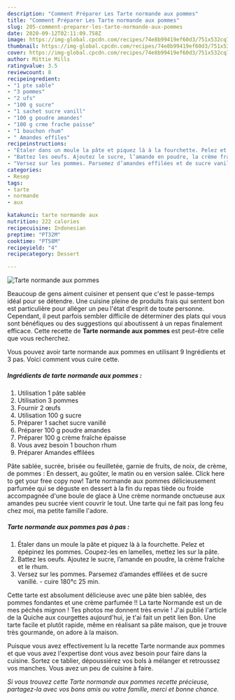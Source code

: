 ```yaml
---
description: "Comment Préparer Les Tarte normande aux pommes"
title: "Comment Préparer Les Tarte normande aux pommes"
slug: 205-comment-preparer-les-tarte-normande-aux-pommes
date: 2020-09-12T02:11:09.758Z
image: https://img-global.cpcdn.com/recipes/74e8b99419ef60d3/751x532cq70/tarte-normande-aux-pommes-photo-principale-de-la-recette.jpg
thumbnail: https://img-global.cpcdn.com/recipes/74e8b99419ef60d3/751x532cq70/tarte-normande-aux-pommes-photo-principale-de-la-recette.jpg
cover: https://img-global.cpcdn.com/recipes/74e8b99419ef60d3/751x532cq70/tarte-normande-aux-pommes-photo-principale-de-la-recette.jpg
author: Mittie Mills
ratingvalue: 3.5
reviewcount: 8
recipeingredient:
- "1 pte sable"
- "3 pommes"
- "2 ufs"
- "100 g sucre"
- "1 sachet sucre vanill"
- "100 g poudre amandes"
- "100 g crme frache paisse"
- "1 bouchon rhum"
- " Amandes effiles"
recipeinstructions:
- "Étaler dans un moule la pâte et piquez là à la fourchette. Pelez et épépinez les pommes. Coupez-les en lamelles, mettez les sur la pâte."
- "Battez les oeufs. Ajoutez le sucre, l’amande en poudre, la crème fraîche et le rhum."
- "Versez sur les pommes. Parsemez d’amandes effilées et de sucre vanillé.  cuire 180°c 25 min."
categories:
- Resep
tags:
- tarte
- normande
- aux

katakunci: tarte normande aux 
nutrition: 222 calories
recipecuisine: Indonesian
preptime: "PT32M"
cooktime: "PT58M"
recipeyield: "4"
recipecategory: Dessert

---
```



![Tarte normande aux pommes](https://img-global.cpcdn.com/recipes/74e8b99419ef60d3/751x532cq70/tarte-normande-aux-pommes-photo-principale-de-la-recette.jpg)

Beaucoup de gens aiment cuisiner et pensent que c'est le passe-temps idéal pour se détendre. Une cuisine pleine de produits frais qui sentent bon est particulière pour alléger un peu l'état d'esprit de toute personne. Cependant, il peut parfois sembler difficile de déterminer des plats qui vous sont bénéfiques ou des suggestions qui aboutissent à un repas finalement efficace. Cette recette de <strong> Tarte normande aux pommes </strong> est peut-être celle que vous recherchez.

<!--inarticleads1-->

Vous pouvez avoir tarte normande aux pommes en utilisant 9 Ingrédients et 3 pas. Voici comment vous cuire cette.

##### Ingrédients de tarte normande aux pommes :

1. Utilisation 1 pâte sablée
1. Utilisation 3 pommes
1. Fournir 2 œufs
1. Utilisation 100 g sucre
1. Préparer 1 sachet sucre vanillé
1. Préparer 100 g poudre amandes
1. Préparer 100 g crème fraîche épaisse
1. Vous avez besoin 1 bouchon rhum
1. Préparer  Amandes effilées


Pâte sablée, sucrée, brisée ou feuilletée, garnie de fruits, de noix, de crème, de pommes : En dessert, au goûter, le matin ou en version salée. Click here to get your free copy now! Tarte normande aux pommes délicieusement parfumée qui se déguste en dessert à la fin du repas tiède ou froide accompagnée d&#39;une boule de glace à Une crème normande onctueuse aux amandes peu sucrée vient couvrir le tout. Une tarte qui ne fait pas long feu chez moi, ma petite famille l&#39;adore. 

<!--inarticleads2-->

##### Tarte normande aux pommes pas à pas :

1. Étaler dans un moule la pâte et piquez là à la fourchette. Pelez et épépinez les pommes. Coupez-les en lamelles, mettez les sur la pâte.
1. Battez les oeufs. Ajoutez le sucre, l’amande en poudre, la crème fraîche et le rhum.
1. Versez sur les pommes. Parsemez d’amandes effilées et de sucre vanillé.  - cuire 180°c 25 min.


Cette tarte est absolument délicieuse avec une pâte bien sablée, des pommes fondantes et une crème parfumée !! La tarte Normande est un de mes péchés mignon ! Tes photos me donnent très envie ! J&#39;ai publié l&#39;article de la Quiche aux courgettes aujourd&#39;hui, je t&#39;ai fait un petit lien Bon. Une tarte facile et plutôt rapide, même en réalisant sa pâte maison, que je trouve très gourmande, on adore à la maison. 

<!--inarticleads1-->

<p>
Puisque vous avez effectivement lu la recette Tarte normande aux pommes et que vous avez l'expertise dont vous avez besoin pour faire dans la cuisine. Sortez ce tablier, dépoussiérez vos bols à mélanger et retroussez vos manches. Vous avez un peu de cuisine à faire.
</p>

<p>
<i>Si vous trouvez cette Tarte normande aux pommes recette précieuse, partagez-la avec vos bons amis ou votre famille, merci et bonne chance.</i>
</p>

